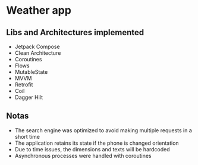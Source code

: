 # Weather app
## Libs and Architectures implemented

- Jetpack Compose
- Clean Architecture
- Coroutines
- Flows
- MutableState
- MVVM
- Retrofit
- Coil
- Dagger Hilt

## Notas

- The search engine was optimized to avoid making multiple requests in a short time
- The application retains its state if the phone is changed orientation
- Due to time issues, the dimensions and texts will be hardcoded
- Asynchronous processes were handled with coroutines
